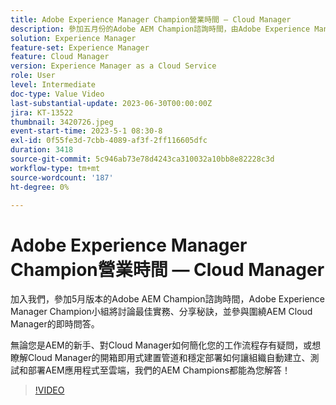 ```yaml
---
title: Adobe Experience Manager Champion營業時間 — Cloud Manager
description: 參加五月份的Adobe AEM Champion諮詢時間，由Adobe Experience Manager Champion小組討論最佳實務、分享秘訣，並參與圍繞AEMCloud Manager的即時問答。無論您是AEM的新手、想瞭解Cloud Manager如何簡化您的工作流程，或想瞭解Cloud Manager的開箱即用式建置管道和穩定部署如何讓組織自動建置、測試和部署AEM應用程式至雲端，我們的AEM Champion都能為您提供答案！
solution: Experience Manager
feature-set: Experience Manager
feature: Cloud Manager
version: Experience Manager as a Cloud Service
role: User
level: Intermediate
doc-type: Value Video
last-substantial-update: 2023-06-30T00:00:00Z
jira: KT-13522
thumbnail: 3420726.jpeg
event-start-time: 2023-5-1 08:30-8
exl-id: 0f55fe3d-7cbb-4089-af3f-2ff116605dfc
duration: 3418
source-git-commit: 5c946ab73e78d4243ca310032a10bb8e82228c3d
workflow-type: tm+mt
source-wordcount: '187'
ht-degree: 0%

---
```


# Adobe Experience Manager Champion營業時間 — Cloud Manager

加入我們，參加5月版本的Adobe AEM Champion諮詢時間，Adobe Experience Manager Champion小組將討論最佳實務、分享秘訣，並參與圍繞AEM Cloud Manager的即時問答。

無論您是AEM的新手、對Cloud Manager如何簡化您的工作流程存有疑問，或想瞭解Cloud Manager的開箱即用式建置管道和穩定部署如何讓組織自動建立、測試和部署AEM應用程式至雲端，我們的AEM Champions都能為您解答！

>[!VIDEO](https://video.tv.adobe.com/v/3420726/?learn=on)
